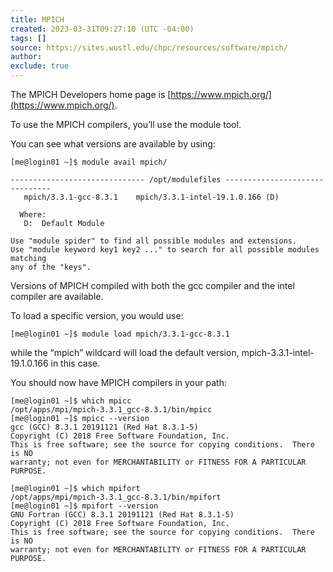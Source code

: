```yaml
---
title: MPICH
created: 2023-03-31T09:27:10 (UTC -04:00)
tags: []
source: https://sites.wustl.edu/chpc/resources/software/mpich/
author:
exclude: true
---
```


The MPICH Developers home page is [https://www.mpich.org/](https://www.mpich.org/).

To use the MPICH compilers, you’ll use the module tool.

You can see what versions are available by using:

```
[me@login01 ~]$ module avail mpich/

------------------------------ /opt/modulefiles -------------------------------
   mpich/3.3.1-gcc-8.3.1    mpich/3.3.1-intel-19.1.0.166 (D)

  Where:
   D:  Default Module

Use "module spider" to find all possible modules and extensions.
Use "module keyword key1 key2 ..." to search for all possible modules matching
any of the "keys".
```

Versions of MPICH compiled with both the gcc compiler and the intel compiler are available.

To load a specific version, you would use:

```
[me@login01 ~]$ module load mpich/3.3.1-gcc-8.3.1
```

while the “mpich” wildcard will load the default version, mpich-3.3.1-intel-19.1.0.166 in this case.

You should now have MPICH compilers in your path:

```
[me@login01 ~]$ which mpicc
/opt/apps/mpi/mpich-3.3.1_gcc-8.3.1/bin/mpicc
[me@login01 ~]$ mpicc --version
gcc (GCC) 8.3.1 20191121 (Red Hat 8.3.1-5)
Copyright (C) 2018 Free Software Foundation, Inc.
This is free software; see the source for copying conditions.  There is NO
warranty; not even for MERCHANTABILITY or FITNESS FOR A PARTICULAR PURPOSE.

[me@login01 ~]$ which mpifort
/opt/apps/mpi/mpich-3.3.1_gcc-8.3.1/bin/mpifort
[me@login01 ~]$ mpifort --version
GNU Fortran (GCC) 8.3.1 20191121 (Red Hat 8.3.1-5)
Copyright (C) 2018 Free Software Foundation, Inc.
This is free software; see the source for copying conditions.  There is NO
warranty; not even for MERCHANTABILITY or FITNESS FOR A PARTICULAR PURPOSE.
```
